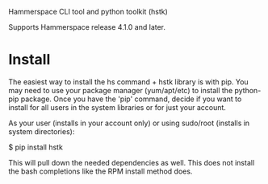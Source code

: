 Hammerspace CLI tool and python toolkit (hstk)

Supports Hammerspace release 4.1.0 and later.

# Install

The easiest way to install the hs command + hstk library is with pip.  You may
need to use your package manager (yum/apt/etc) to install the python-pip
package.  Once you have the 'pip' command, decide if you want to install for
all users in the system libraries or for just your account.  

As your user (installs in your account only) or using sudo/root (installs in system directories):

$ pip install hstk

This will pull down the needed dependencies as well.  This does not install the
bash completions like the RPM install method does.
